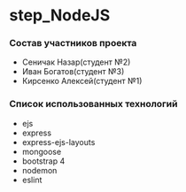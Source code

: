 # step_NodeJS

### Состав участников проекта

* Сеничак Назар(студент №2)
* Иван Богатов(студент №3)
* Кирсенко Алексей(студент №1)

### Список использованных технологий

* ejs
* express
* express-ejs-layouts
* mongoose
* bootstrap 4
* nodemon
* eslint
